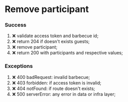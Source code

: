 # Remove participant

### Success

1. ❌ validate access token and barbecue id;
2. ❌ return 204 if doesn't exists guests;
3. ❌ remove participant;
4. ❌ return 200 with participants and respective values;

### Exceptions

1. ❌ 400 badRequest: invalid barbecue;
2. ❌ 403 forbidden: if access token is invalid;
3. ❌ 404 notFound: if route doesn't exists;
4. ❌ 500 serverError: any error in data or infra layer;

